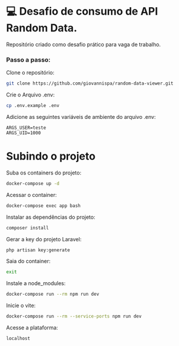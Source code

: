 # 💻 Desafio de consumo de API Random Data.
Repositório criado como desafio prático para vaga de trabalho.

### Passo a passo:

Clone o repositório:
```sh
git clone https://github.com/giovannispa/random-data-viewer.git
```

Crie o Arquivo .env:
```sh
cp .env.example .env
```

Adicione as seguintes variáveis de ambiente do arquivo .env:
```dosini
ARGS_USER=teste
ARGS_UID=1000
```

# Subindo o projeto

Suba os containers do projeto:
```sh
docker-compose up -d
```

Acessar o container:
```sh
docker-compose exec app bash
```

Instalar as dependências do projeto:
```sh
composer install
```

Gerar a key do projeto Laravel:
```sh
php artisan key:generate
```

Saia do container:
```sh
exit
```

Instale a node_modules:
```sh
docker-compose run --rm npm run dev
```

Inicie o vite:
```sh
docker-compose run --rm --service-ports npm run dev
```

Acesse a plataforma:
```sh
localhost
```
